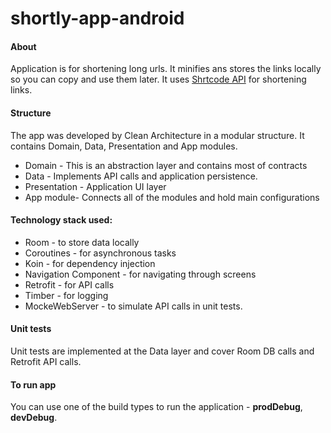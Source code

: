 # shortly-app-android  

#### About
Application is for shortening long urls. It minifies ans stores the links locally so you can copy and use them later. It uses [Shrtcode API](https://app.shrtco.de/docs) for shortening links. 
  
#### Structure
The app was developed by Clean Architecture in a modular structure. It contains Domain, Data, Presentation and App modules.
* Domain - This is an abstraction layer and contains most of contracts
* Data - Implements API calls and application persistence.
* Presentation - Application UI layer 
* App module- Connects all of the modules and hold main configurations


#### Technology stack used:
* Room - to store data locally 
* Coroutines - for asynchronous tasks
* Koin - for dependency injection
* Navigation Component - for navigating through screens
* Retrofit - for API calls
* Timber - for logging
* MockeWebServer - to simulate API calls in unit tests.

#### Unit tests
Unit tests are implemented at the Data layer and cover Room DB calls and Retrofit API calls.

#### To run app
You can use one of the build types to run the application - **prodDebug**, **devDebug**.